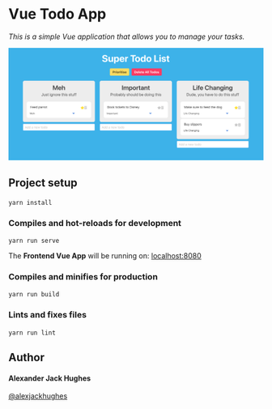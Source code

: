 # Vue Todo App

_This is a simple Vue application that allows you to manage your tasks._

![todo app screenshot](./src/assets/screenshot.png)

## Project setup

```
yarn install
```

### Compiles and hot-reloads for development

```
yarn run serve
```

The **Frontend Vue App** will be running on:
[localhost:8080](http://localhost:8080/ "http://localhost:8080/")

### Compiles and minifies for production

```
yarn run build
```

### Lints and fixes files

```
yarn run lint
```

## Author

#### **Alexander Jack Hughes**

[@alexjackhughes](https://twitter.com/alexjackhughes "Twitter")
